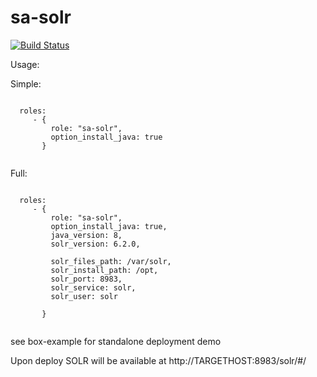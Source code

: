 sa-solr
=======

[![Build Status](https://travis-ci.org/softasap/sa-solr.svg?branch=master)](https://travis-ci.org/softasap/sa-solr)

Usage:

Simple:

```

  roles:
     - {
         role: "sa-solr",
         option_install_java: true
       }


```

Full:

```

  roles:
     - {
         role: "sa-solr",
         option_install_java: true,
         java_version: 8,
         solr_version: 6.2.0,

         solr_files_path: /var/solr,
         solr_install_path: /opt,
         solr_port: 8983,
         solr_service: solr,
         solr_user: solr
         
       }


```


see box-example for standalone deployment demo


Upon deploy SOLR will be available at http://TARGETHOST:8983/solr/#/
